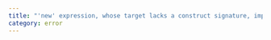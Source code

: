 ```yaml
---
title: "'new' expression, whose target lacks a construct signature, implicitly has an 'any' type."
category: error
---
```


